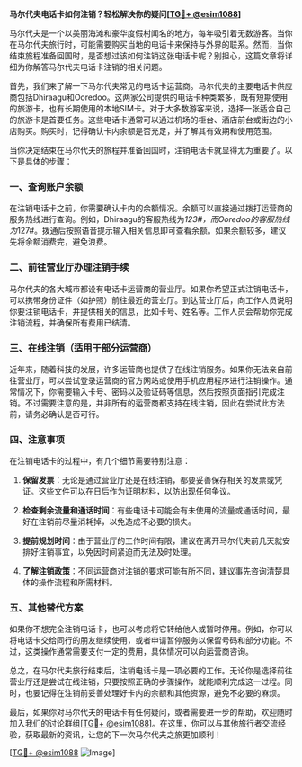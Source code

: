 **马尔代夫电话卡如何注销？轻松解决你的疑问[[TG💪+ @esim1088](https://t.me/s/esim1088)]**

马尔代夫是一个以美丽海滩和豪华度假村闻名的地方，每年吸引着无数游客。当你在马尔代夫旅行时，可能需要购买当地的电话卡来保持与外界的联系。然而，当你结束旅程准备回国时，是否想过该如何注销这张电话卡呢？别担心，这篇文章将详细为你解答马尔代夫电话卡注销的相关问题。

首先，我们来了解一下马尔代夫常见的电话卡运营商。马尔代夫的主要电话卡供应商包括Dhiraagu和Ooredoo。这两家公司提供的电话卡种类繁多，既有短期使用的旅游卡，也有长期使用的本地SIM卡。对于大多数游客来说，选择一张适合自己的旅游卡是首要任务。这些电话卡通常可以通过机场的柜台、酒店前台或街边的小店购买。购买时，记得确认卡内余额是否充足，并了解其有效期和使用范围。

当你决定结束在马尔代夫的旅程并准备回国时，注销电话卡就显得尤为重要了。以下是具体的步骤：

### 一、查询账户余额

在注销电话卡之前，你需要确认卡内的余额情况。余额可以直接通过拨打运营商的服务热线进行查询。例如，Dhiraagu的客服热线为*123#，而Ooredoo的客服热线为*127#。拨通后按照语音提示输入相关信息即可查看余额。如果余额较多，建议先将余额消费完，避免浪费。

### 二、前往营业厅办理注销手续

马尔代夫的各大城市都设有电话卡运营商的营业厅。如果你希望正式注销电话卡，可以携带身份证件（如护照）前往最近的营业厅。到达营业厅后，向工作人员说明你要注销电话卡，并提供相关的信息，比如卡号、姓名等。工作人员会帮助你完成注销流程，并确保所有费用已结清。

### 三、在线注销（适用于部分运营商）

近年来，随着科技的发展，许多运营商也提供了在线注销服务。如果你无法亲自前往营业厅，可以尝试登录运营商的官方网站或使用手机应用程序进行注销操作。通常情况下，你需要输入卡号、密码以及验证码等信息，然后按照页面指引完成注销。不过需要注意的是，并非所有的运营商都支持在线注销，因此在尝试此方法前，请务必确认是否可行。

### 四、注意事项

在注销电话卡的过程中，有几个细节需要特别注意：

1. **保留发票**：无论是通过营业厅还是在线注销，都要妥善保存相关的发票或凭证。这些文件可以在日后作为证明材料，以防出现任何争议。
   
2. **检查剩余流量和通话时间**：有些电话卡可能会有未使用的流量或通话时间，最好在注销前尽量消耗掉，以免造成不必要的损失。

3. **提前规划时间**：由于营业厅的工作时间有限，建议在离开马尔代夫前几天就安排好注销事宜，以免因时间紧迫而无法及时处理。

4. **了解注销政策**：不同运营商对注销的要求可能有所不同，建议事先咨询清楚具体的操作流程和所需材料。

### 五、其他替代方案

如果你不想完全注销电话卡，也可以考虑将它转给他人或暂时停用。例如，你可以将电话卡交给同行的朋友继续使用，或者申请暂停服务以保留号码和部分功能。不过，这类操作通常需要支付一定的费用，具体情况可以向运营商咨询。

总之，在马尔代夫旅行结束后，注销电话卡是一项必要的工作。无论你是选择前往营业厅还是尝试在线注销，只要按照正确的步骤操作，就能顺利完成这一过程。同时，也要记得在注销前妥善处理好卡内的余额和其他资源，避免不必要的麻烦。

最后，如果你对马尔代夫的电话卡有任何疑问，或者需要进一步的帮助，欢迎随时加入我们的讨论群组[[TG💪+ @esim1088](https://t.me/s/esim1088)]。在这里，你可以与其他旅行者交流经验，获取最新的资讯，让您的下一次马尔代夫之旅更加顺利！

[[TG💪+ @esim1088](https://t.me/s/esim1088) ![Image](https://i.postimg.cc/4NQfJmqS/Snipaste-2025-05-13-00-14-12.png)]